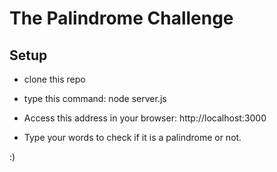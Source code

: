 # The Palindrome Challenge


## Setup

- clone this repo
- type this command: node server.js 
- Access this address in your browser: http://localhost:3000

- Type your words to check if it is a palindrome or not.

:)
